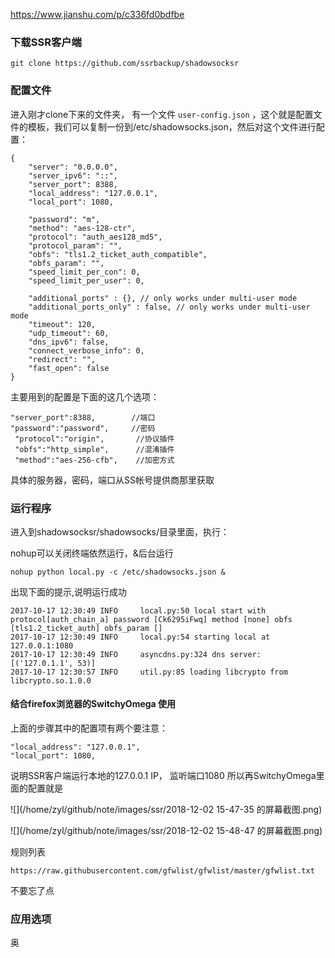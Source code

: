 https://www.jianshu.com/p/c336fd0bdfbe

### 下载SSR客户端

```
git clone https://github.com/ssrbackup/shadowsocksr
```

### 配置文件

进入刚才clone下来的文件夹， 有一个文件 `user-config.json` ，这个就是配置文件的模板，我们可以复制一份到/etc/shadowsocks.json，然后对这个文件进行配置：

```
{
    "server": "0.0.0.0",
    "server_ipv6": "::",
    "server_port": 8388,
    "local_address": "127.0.0.1",
    "local_port": 1080,

    "password": "m",
    "method": "aes-128-ctr",
    "protocol": "auth_aes128_md5",
    "protocol_param": "",
    "obfs": "tls1.2_ticket_auth_compatible",
    "obfs_param": "",
    "speed_limit_per_con": 0,
    "speed_limit_per_user": 0,

    "additional_ports" : {}, // only works under multi-user mode
    "additional_ports_only" : false, // only works under multi-user mode
    "timeout": 120,
    "udp_timeout": 60,
    "dns_ipv6": false,
    "connect_verbose_info": 0,
    "redirect": "",
    "fast_open": false
}
```

主要用到的配置是下面的这几个选项：

```
"server_port":8388,        //端口
"password":"password",     //密码
 "protocol":"origin",       //协议插件
 "obfs":"http_simple",      //混淆插件
 "method":"aes-256-cfb",    //加密方式
```

具体的服务器，密码，端口从SS帐号提供商那里获取

### 运行程序

进入到shadowsocksr/shadowsocks/目录里面，执行：

nohup可以关闭终端依然运行，&后台运行

```
nohup python local.py -c /etc/shadowsocks.json &
```

出现下面的提示,说明运行成功

```
2017-10-17 12:30:49 INFO     local.py:50 local start with protocol[auth_chain_a] password [Ck6295iFwq] method [none] obfs [tls1.2_ticket_auth] obfs_param []
2017-10-17 12:30:49 INFO     local.py:54 starting local at 127.0.0.1:1080
2017-10-17 12:30:49 INFO     asyncdns.py:324 dns server: [('127.0.1.1', 53)]
2017-10-17 12:30:57 INFO     util.py:85 loading libcrypto from libcrypto.so.1.0.0
```

#### 结合firefox浏览器的SwitchyOmega 使用

上面的步骤其中的配置项有两个要注意：

```
"local_address": "127.0.0.1",                                                                                                                                                          
"local_port": 1080,
```

说明SSR客户端运行本地的127.0.0.1 IP， 监听端口1080
 所以再SwitchyOmega里面的配置就是

 ![](/home/zyl/github/note/images/ssr/2018-12-02 15-47-35 的屏幕截图.png)

 

 ![](/home/zyl/github/note/images/ssr/2018-12-02 15-48-47 的屏幕截图.png)

 规则列表

```
https://raw.githubusercontent.com/gfwlist/gfwlist/master/gfwlist.txt
```

不要忘了点

### 应用选项

奥 